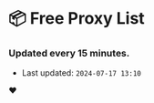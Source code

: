 # :package: Free Proxy List
### Updated every 15 minutes.

- Last updated: `2024-07-17 13:10`

:heart:
